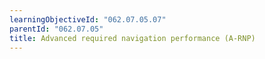 ```yaml
---
learningObjectiveId: "062.07.05.07"
parentId: "062.07.05"
title: Advanced required navigation performance (A-RNP)
---
```

